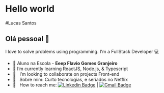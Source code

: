 
# Hello world

#Lucas Santos

## Olá pessoal 👋
I love to solve problems using programming.
I'm a FullStack Developer :computer:

 - 🔭 Aluno na Escola - **Eeep Flavio Gomes Granjeiro**
 - 🌱 I’m currently learning ReactJS, Node.js, & Typescript
 - :purple_heart: &nbsp; I’m looking to collaborate on projects Front-end 
 - 💬  &nbsp; Sobre mim: Curto tecnologias, e seriados no Netflix
 - :email: &nbsp; How to reach me: [![Linkedin Badge](https://img.shields.io/badge/-LucasSantos-blue?style=flat-square&logo=Linkedin&logoColor=white&link=https://linkedin.com/in/lucas-santos-4519aa1b0/)](https://www.linkedin.com/in/lucas-santos-4519aa1b0/) 
| 
[![Gmail Badge](https://img.shields.io/badge/-lucasparaipaba113@gmail.com-c14438?style=flat-square&logo=Gmail&logoColor=white&link=mailto:lucasparaipaba113@gmail.com)](mailto:lucasparaipaba113@gmail.com)

